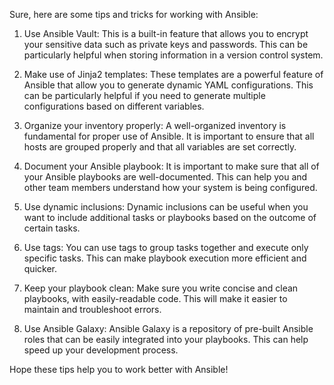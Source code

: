 Sure, here are some tips and tricks for working with Ansible:

1. Use Ansible Vault: This is a built-in feature that allows you to encrypt your sensitive data such as private keys and passwords. This can be particularly helpful when storing information in a version control system.

2. Make use of Jinja2 templates: These templates are a powerful feature of Ansible that allow you to generate dynamic YAML configurations. This can be particularly helpful if you need to generate multiple configurations based on different variables.

3. Organize your inventory properly: A well-organized inventory is fundamental for proper use of Ansible. It is important to ensure that all hosts are grouped properly and that all variables are set correctly.

4. Document your Ansible playbook: It is important to make sure that all of your Ansible playbooks are well-documented. This can help you and other team members understand how your system is being configured.

5. Use dynamic inclusions: Dynamic inclusions can be useful when you want to include additional tasks or playbooks based on the outcome of certain tasks.

6. Use tags: You can use tags to group tasks together and execute only specific tasks. This can make playbook execution more efficient and quicker.

7. Keep your playbook clean: Make sure you write concise and clean playbooks, with easily-readable code. This will make it easier to maintain and troubleshoot errors.

8. Use Ansible Galaxy: Ansible Galaxy is a repository of pre-built Ansible roles that can be easily integrated into your playbooks. This can help speed up your development process.

Hope these tips help you to work better with Ansible!
